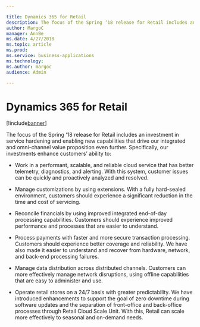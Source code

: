 ```yaml
---

title: Dynamics 365 for Retail
description: The focus of the Spring ‘18 release for Retail includes an investment in service hardening and enabling new capabilities that drive our integrated and omni-channel value proposition even further.
author: MargoC
manager: AnnBe
ms.date: 4/27/2018
ms.topic: article
ms.prod: 
ms.service: business-applications
ms.technology: 
ms.author: margoc
audience: Admin

---
```

#  Dynamics 365 for Retail




[!include[banner](../../../includes/banner.md)]

The focus of the Spring ‘18 release for Retail includes an investment in service
hardening and enabling new capabilities that drive our integrated and
omni-channel value proposition even further. Specifically, our investments
enhance customers’ ability to:

-   Work in a performant, scalable, and reliable cloud service that has better
    telemetry, diagnostics, and alerting. With this system, customer issues can
    be quickly and proactively analyzed and resolved.

-   Manage customizations by using extensions. With a fully hard-sealed
    environment, customers should experience a significant reduction in the time
    and cost of servicing.

-   Reconcile financials by using improved integrated end-of-day processing
    capabilities. Customers should experience improved performance and processes
    that are easier to understand.

-   Process payments with faster and more secure transaction processing.
    Customers should experience better coverage and reliability. We have also
    made it easier to understand and recover from hardware, network, and
    back-end processing failures.

-   Manage data distribution across distributed channels. Customers can more
    effectively manage network disruptions, using offline capabilities that are
    easy to administer and use.

-   Operate retail stores on a 24/7 basis with greater predictability. We have
    introduced enhancements to support the goal of zero downtime during software
    updates and the separation of front-office and back-office processes through
    Retail Cloud Scale Unit. With this, Retail can scale more effectively to
    seasonal and on-demand needs.
